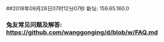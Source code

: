 ##2018年09月28日07时12分07秒 新址: 159.65.160.0
### 兔友常见问题及解答: https://github.com/wanggonging/d/blob/w/FAQ.md
